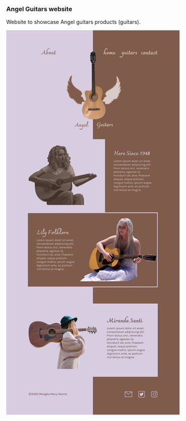 ### Angel Guitars website
Website to showcase Angel guitars products (guitars).

![About Page Mockup](./readmeExtension/about-page.png)
